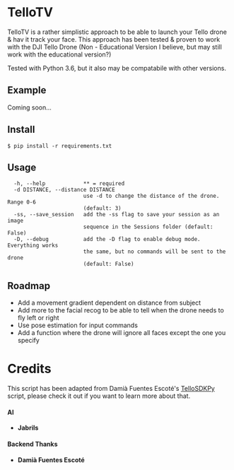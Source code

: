 # TelloTV
TelloTV is a rather simplistic approach to be able to launch your Tello drone & hav it track your face. This approach has been tested & proven to work with the DJI Tello Drone (Non - Educational Version I believe, but may still work with the educational version?)

Tested with Python 3.6, but it also may be compatabile with other versions.

## Example
Coming soon...

## Install
```
$ pip install -r requirements.txt
```

## Usage
```
  -h, --help            ** = required
  -d DISTANCE, --distance DISTANCE
                        use -d to change the distance of the drone. Range 0-6
                        (default: 3)
  -ss, --save_session   add the -ss flag to save your session as an image
                        sequence in the Sessions folder (default: False)
  -D, --debug           add the -D flag to enable debug mode. Everything works
                        the same, but no commands will be sent to the drone
                        (default: False)
```

## Roadmap
- Add a movement gradient dependent on distance from subject
- Add more to the facial recog to be able to tell when the drone needs to fly left or right
- Use pose estimation for input commands
- Add a function where the drone will ignore all faces except the one you specify

# Credits
This script has been adapted from Damià Fuentes Escoté's [TelloSDKPy](https://github.com/damiafuentes/DJITelloPy) script, please check it out if you want to learn more about that.

#### AI
- **Jabrils**

#### Backend Thanks
- **Damià Fuentes Escoté** 
